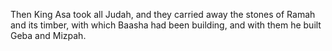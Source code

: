 Then King Asa took all Judah, and they carried away the stones of Ramah and its timber, with which Baasha had been building, and with them he built Geba and Mizpah.
